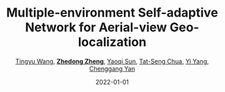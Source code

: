 ---
title: "Multiple-environment Self-adaptive Network for Aerial-view Geo-localization"
collection: publications
permalink: /publication/Multiple2022
date: 2022-01-01
doi: 
venue: 'arXiv:2204.08381'
author: '<a href="https://zdzheng.xyz/authors/Tingyu-Wang">Tingyu Wang</a>, <a href="https://zdzheng.xyz/authors/Zhedong-Zheng"><strong>Zhedong Zheng</strong></a>, <a href="https://zdzheng.xyz/authors/Yaoqi-Sun">Yaoqi Sun</a>, <a href="https://zdzheng.xyz/authors/Tat-Seng-Chua">Tat-Seng Chua</a>, <a href="https://zdzheng.xyz/authors/Yi-Yang">Yi Yang</a>, <a href="https://zdzheng.xyz/authors/Chenggang-Yan">Chenggang Yan</a>'
citation: ' Tingyu Wang,  Zhedong Zheng,  Yaoqi Sun,  Tat-Seng Chua,  Yi Yang,  Chenggang Yan, &quot;Multiple-environment Self-adaptive Network for Aerial-view Geo-localization.&quot; arXiv:2204.08381, 2022.'
pub_year: '2022'
bib: >
    @inproceedings{wang2022multiple,  
    author = "Wang, Tingyu and Zheng, Zhedong and Sun, Yaoqi and Chua, Tat-Seng and Yang, Yi and Yan, Chenggang",  
    title = "Multiple-environment Self-adaptive Network for Aerial-view Geo-localization",  
    booktitle = "arXiv:2204.08381",  
    year = "2022"
    }

---